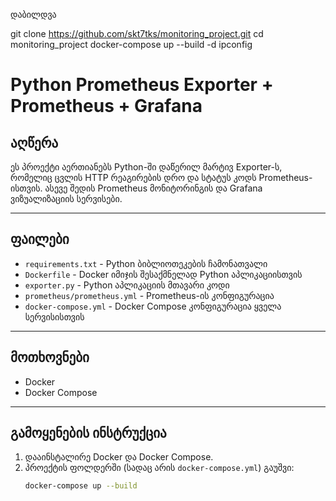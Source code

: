 დაბილდვა

git clone https://github.com/skt7tks/monitoring_project.git
cd monitoring_project
docker-compose up --build -d
ipconfig

# Python Prometheus Exporter + Prometheus + Grafana

## აღწერა

ეს პროექტი აერთიანებს Python-ში დაწერილ მარტივ Exporter-ს, რომელიც ცვლის HTTP რეაგირების დრო და სტატუს კოდს Prometheus-ისთვის. ასევე შედის Prometheus მონიტორინგის და Grafana ვიზუალიზაციის სერვისები.

---

## ფაილები

- `requirements.txt` - Python ბიბლიოთეკების ჩამონათვალი  
- `Dockerfile` - Docker იმიჯის შესაქმნელად Python აპლიკაციისთვის  
- `exporter.py` - Python აპლიკაციის მთავარი კოდი  
- `prometheus/prometheus.yml` - Prometheus-ის კონფიგურაცია  
- `docker-compose.yml` - Docker Compose კონფიგურაცია ყველა სერვისისთვის  

---

## მოთხოვნები

- Docker  
- Docker Compose  

---

## გამოყენების ინსტრუქცია

1. დააინსტალირე Docker და Docker Compose.  
2. პროექტის ფოლდერში (სადაც არის `docker-compose.yml`) გაუშვი:  
   ```bash
   docker-compose up --build

